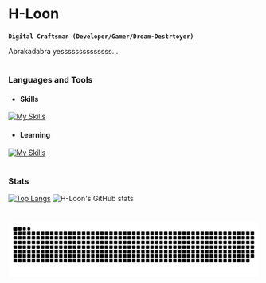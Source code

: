 #  H-Loon

**`Digital Craftsman (Developer/Gamer/Dream-Destrtoyer)`**

Abrakadabra yessssssssssssss...

#

###  Languages and Tools

- #### Skills
[![My Skills](https://skillicons.dev/icons?i=,cpp,vscode,visualstudio)](https://skillicons.dev)
- #### Learning
[![My Skills](https://skillicons.dev/icons?i=,js,html,css,ts,angular)](https://skillicons.dev)
<br/>

#

### Stats

[![Top Langs](https://github-readme-stats.vercel.app/api/top-langs/?username=h-loon&layout=donut&theme=transparent&hide_border=true)](https://github.com/h-loon/github-readme-stats)
![H-Loon's GitHub stats](https://github-readme-stats.vercel.app/api?username=h-loon&show_icons=true&theme=transparent&hide_border=true&hide_title=true)

#

<picture>
  <source
    media="(prefers-color-scheme: dark)"
    srcset="https://raw.githubusercontent.com/platane/snk/output/github-contribution-grid-snake-dark.svg"
  />
  <source
    media="(prefers-color-scheme: light)"
    srcset="https://raw.githubusercontent.com/platane/snk/output/github-contribution-grid-snake.svg"
  />
  <img
    alt="github contribution grid snake animation"
    src="https://raw.githubusercontent.com/platane/snk/output/github-contribution-grid-snake.svg"
  />
</picture>
